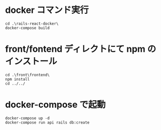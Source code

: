 # docker コマンド実行

```
cd .\rails-react-docker\
docker-compose build

```

# front/fontend ディレクトにて npm のインストール

```
cd .\front\frontend\
npm install
cd ../../

```

# docker-compose で起動

```
docker-compose up -d
docker-compose run api rails db:create

```
